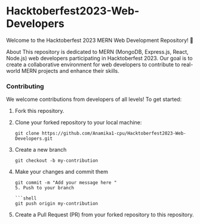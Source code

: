 ﻿# Hacktoberfest2023-Web-Developers
Welcome to the Hacktoberfest 2023 MERN Web Development Repository! 🚀

About
This repository is dedicated to MERN (MongoDB, Express.js, React, Node.js) web developers participating in Hacktoberfest 2023. Our goal is to create a collaborative environment for web developers to contribute to real-world MERN projects and enhance their skills.

### Contributing

We welcome contributions from developers of all levels! To get started:

1. Fork this repository.
2. Clone your forked repository to your local machine:

   ```shell
   git clone https://github.com/Anamika1-cpu/Hacktoberfest2023-Web-Developers.git
3. Create a new branch

    ```shell
    git checkout -b my-contribution
4. Make your changes and commit them

      ```shell
    git commit -m "Add your message here "
      5. Push to your branch

    ```shell
    git push origin my-contribution
6. Create a Pull Request (PR) from your forked repository to this repository.
